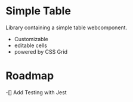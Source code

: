 # Simple Table

Library containing a simple table webcomponent.

- Customizable
- editable cells
- powered by CSS Grid

# Roadmap

-[] Add Testing with Jest
